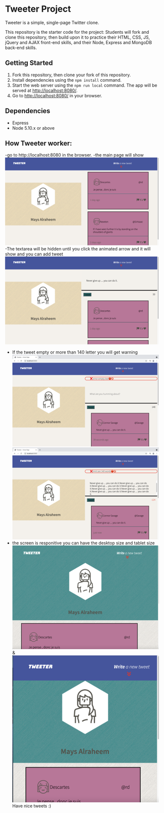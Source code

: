 # Tweeter Project

Tweeter is a simple, single-page Twitter clone.

This repository is the starter code for the project: Students will fork and clone this repository, then build upon it to practice their HTML, CSS, JS, jQuery and AJAX front-end skills, and their Node, Express and MongoDB back-end skills.

## Getting Started

1. Fork this repository, then clone your fork of this repository.
2. Install dependencies using the `npm install` command.
3. Start the web server using the `npm run local` command. The app will be served at <http://localhost:8080/>.
4. Go to <http://localhost:8080/> in your browser.

## Dependencies

- Express
- Node 5.10.x or above
## How Tweeter worker:
-go to http://localhost:8080 in the browser.
-the main page will show !["tweeterPage.png"](https://github.com/mays4/tweeter/blob/master/public/doc/tweeterPage.png?raw=true)
-The textarea will be hidden until you click the animated arrow and it will show and you can add tweet !["showText.png"](https://github.com/mays4/tweeter/blob/master/public/doc/showText.png?raw=true)
- If the tweet empty or more than 140 letter you will get warning!["emptyText"](https://github.com/mays4/tweeter/blob/master/public/doc/emptyText.png?raw=true)
!["mortThan140.png"](https://github.com/mays4/tweeter/blob/master/public/doc/moreThan140.png?raw=true)
- the screen is responitive you can have the desktop size and tablet size !["tweeter-758.png"](https://github.com/mays4/tweeter/blob/master/public/doc/tweeter-768.png?raw=true) &!["smallerSize.png"](https://github.com/mays4/tweeter/blob/master/public/doc/smallerSize.png?raw=true)
Have nice tweets :)
